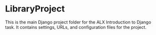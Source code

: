 # LibraryProject
This is the main Django project folder for the ALX Introduction to Django task.
It contains settings, URLs, and configuration files for the project.
